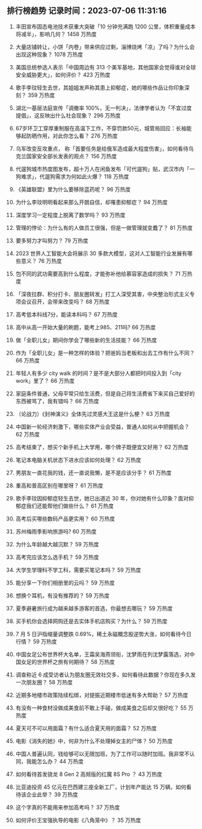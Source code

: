 
## 排行榜趋势 记录时间：2023-07-06 11:31:16
  
  1. 丰田宣布固态电池技术获重大突破「10 分钟充满跑 1200 公里，体积重量成本将减半」，影响几何？ 1458 万热度
    
  2. 大量店铺转让，小饼「内卷」带来供应过剩，淄博烧烤「凉」了吗？为什么会出现这种现象？ 1078 万热度
    
  3. 美国总统参选人表示「中国周边有 313 个美军基地，其他国家会觉得谁对全球安全威胁更大」，如何评价？ 423 万热度
    
  4. 歌手李玟轻生去世，其姐姐发声称其患上抑郁症，她的哪些作品让你印象深刻？ 359 万热度
    
  5. 湖北一基层法庭宣传「调撤率 100%，无一判决」，法律学者认为「不宜过度提倡」，这反映出什么社会现象？ 296 万热度
    
  6. 67岁环卫工穿厚重制服在高温下工作，不穿罚款50元，城管局回应：长袖能够起防晒作用，对此你怎么看？ 276 万热度
    
  7. 乌军改变反攻重点， 称「首要任务是给俄军造成最大程度伤害」，如何看待乌克兰国家安全部长发表的观点？ 156 万热度
    
  8. 代遛狗城市热度图发布，超十万人在闲鱼发布「可代遛狗」贴，武汉市内「一狗难求」，代遛狗需求为何如此火爆？ 118 万热度
    
  9. 《英雄联盟》里为什么要移除蓝药呢？ 96 万热度
    
  10. 为什么李玟明明看起来那么开朗自信，却罹患抑郁症？ 94 万热度
    
  11. 深度学习一定程度上脱离了数学吗？ 93 万热度
    
  12. 管理的悖论：为什么有的人做员工很强，但是一做管理就变蠢了？ 81 万热度
    
  13. 要多努力才叫努力？ 79 万热度
    
  14. 2023 世界人工智能大会将展示 30 多款大模型，这对人工智能行业发展有哪些意义？ 76 万热度
    
  15. 包不同的武功需要高到什么程度，才能弥补他给慕容家造成的损失？ 71 万热度
    
  16. 「深夜拉群、积分打卡、朋友圈转发」打工人深受其害，中央整治形式主义专项会议召开，会带来改变吗？ 68 万热度
    
  17. 高考低本科线7分，能读本科吗？ 67 万热度
    
  18. 高中从高一开始大量的刷题，能考上985、211吗? 66 万热度
    
  19. 做「全职儿女」期间你学会了哪些新的生活技能？ 66 万热度
    
  20. 作为「全职儿女」是一种怎样的体验？把爸妈当老板和出去工作有什么不同？ 66 万热度
    
  21. 年轻人有多少 city walk 的时间？是不是大部分人都把时间投入到「city work」里了？ 66 万热度
    
  22. 家庭条件普通，父母平常只给生活费，但是自己将生活费省下来买自己爱好的东西被骂了，我有错吗？ 66 万热度
    
  23. （论战力）《封神演义》全体先过灵感大王这是什么梗？ 63 万热度
    
  24. 中国新一轮经济刺激下，哪些实体产业会受益，普通人如何从中把握机会？ 62 万热度
    
  25. 高考结束了，想买个新手机上大学用，哪个牌子既便宜又好用？ 62 万热度
    
  26. 笔记本电脑关机状态下进水应该如何处理？ 62 万热度
    
  27. 男朋友一直花我的钱，还一直说我懒，是不是应该分手？ 61 万热度
    
  28. 重高和普高区别在哪里呀？ 61 万热度
    
  29. 歌手李玟因抑郁症轻生去世，她已出道近 30 年，你对她有什么印象？面对抑郁症我们还能帮他们做些什么？ 61 万热度
    
  30. 高考后买哪些数码产品更实用？ 60 万热度
    
  31. 苏州梅雨季影响旅游吗? 60 万热度
    
  32. 为什么年龄越大越沉默？ 59 万热度
    
  33. 高考完应该怎么选手机？ 59 万热度
    
  34. 大学生学理科不学工科，需要买笔记本吗？ 59 万热度
    
  35. 能分享一下你们相册里的云吗？ 59 万热度
    
  36. 想换个耳机，有没有推荐的？ 59 万热度
    
  37. 夏季避暑旅行成为越来越多游客的首选，你最想去哪玩？ 59 万热度
    
  38. 买手机你会选择网购还是去实体手机店购买？为什么？ 59 万热度
    
  39. 7 月 5 日沪指缩量调整跌 0.69%，稀土永磁概念股逆势大涨，如何看待今日行情？ 59 万热度
    
  40. 中国女足公布世界杯大名单，王霜吴海燕领衔，沈梦雨在列沈梦露落选，对中国女足的世界杯之旅有何期待？ 58 万热度
    
  41. 调查称近 6 成受访者认为朋友圈无效社交多，如何看待此数据？你现在多久发一次朋友圈？ 58 万热度
    
  42. 近期多地楼市政策陆续松绑，对提振近期楼市低迷有多大帮助？ 57 万热度
    
  43. 有没有一种食材没做成美食前不敢上手碰，做成美食之后却又很好吃？ 55 万热度
    
  44. 夏天可不可以用面霜？有什么适合夏天用的面霜？ 52 万热度
    
  45. 电影《消失的她》中，何非为什么不处理掉女主的尸体？ 50 万热度
    
  46. 中国人普遍认同，钱给够可以无限加班，为了工作可以随时加班。我非常不认同，我能怎么办？ 44 万热度
    
  47. 如何看待首发骁龙 8 Gen 2 高频版的红魔 8S Pro ？ 43 万热度
    
  48. 比亚迪投资 45 亿元在巴西建三座全新工厂，计划年产能达 15 万辆，如何看待该企业此举？ 39 万热度
    
  49. 这个字真的不能用来参加高考吗？ 37 万热度
    
  50. 如何评价王宝强执导的电影《八角笼中》？ 35 万热度
    